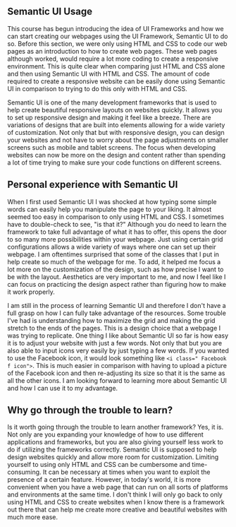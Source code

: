 
## Semantic UI Usage
This course has begun introducing the idea of UI Frameworks and how we can start creating our webpages using the UI Framework, Semantic UI to do so. Before this section, we were only using HTML and CSS to code our web pages as an introduction to how to create web pages. These web pages although worked, would require a lot more coding to create a responsive environment. This is quite clear when comparing just HTML and CSS alone and then using Semantic UI with HTML and CSS. The amount of code required to create a responsive website can be easily done using Semantic UI in comparison to trying to do this only with HTML and CSS. 

Semantic UI is one of the many development frameworks that is used to help create beautiful responsive layouts on websites quickly. It allows you to set up responsive design and making it feel like a breeze. There are variations of designs that are built into elements allowing for a wide variety of customization. Not only that but with responsive design, you can design your websites and not have to worry about the page adjustments on smaller screens such as mobile and tablet screens. The focus when developing websites can now be more on the design and content rather than spending a lot of time trying to make sure your code functions on different screens. 


## Personal experience with Semantic UI 
When I first used Semantic UI I was shocked at how typing some simple words can easily help you manipulate the page to your liking. It almost seemed too easy in comparison to only using HTML and CSS. I sometimes have to double-check to see, "is that it?" Although you do need to learn the framework to take full advantage of what it has to offer, this opens the door to so many more possibilities within your webpage. Just using certain grid configurations allows a wide variety of ways where one can set up their webpage. I am oftentimes surprised that some of the classes that I put in help create so much of the webpage for me. To add, it helped me focus a lot more on the customization of the design, such as how precise I want to be with the layout. Aesthetics are very important to me, and now I feel like I can focus on practicing the design aspect rather than figuring how to make it work properly. 

I am still in the process of learning Semantic UI and therefore I don't have a full grasp on how I can fully take advantage of the resources. Some trouble I've had is understanding how to maximize the grid and making the grid stretch to the ends of the pages. This is a design choice that a webpage I was trying to replicate. One thing I like about Semantic UI so far is how easy it is to adjust your website with just a few words. Not only that but you are also able to input icons very easily by just typing a few words. If you wanted to use the Facebook icon, it would look something like `<i class=" Facebook f icon">`. This is much easier in comparison with having to upload a picture of the Facebook icon and then re-adjusting its size so that it is the same as all the other icons. I am looking forward to learning more about Semantic UI and how I can use it to my advantage.  

## Why go through the trouble to learn?
Is it worth going through the trouble to learn another framework? Yes, it is. Not only are you expanding your knowledge of how to use different applications and frameworks, but you are also giving yourself less work to do if utilizing the frameworks correctly. Semantic UI is supposed to help design websites quickly and allow more room for customization. Limiting yourself to using only HTML and CSS can be cumbersome and time-consuming. It can be necessary at times when you want to exploit the presence of a certain feature. However, in today's world, it is more convenient when you have a web page that can run on all sorts of platforms and environments at the same time. I don't think I will only go back to only using HTML and CSS to create websites when I know there is a framework out there that can help me create more creative and beautiful websites with much more ease. 
